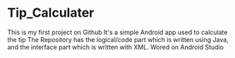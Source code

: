 # Tip_Calculater
This is my first project on Github
It's a simple Android app used to calculate the tip
The Repository has the logical/code part which is written using Java, and the interface part which is written with XML.
Wored on Android Studio 

